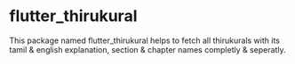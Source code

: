 # flutter_thirukural
This package named flutter_thirukural helps to fetch all thirukurals with its tamil &amp; english explanation, section &amp; chapter names completly &amp; seperatly.
